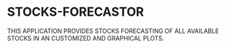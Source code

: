 # STOCKS-FORECASTOR
THIS APPLICATION PROVIDES STOCKS FORECASTING OF ALL AVAILABLE STOCKS IN AN CUSTOMIZED AND GRAPHICAL PLOTS.
